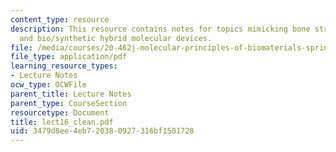 ```yaml
---
content_type: resource
description: This resource contains notes for topics mimicking bone structure/assembly
  and bio/synthetic hybrid molecular devices.
file: /media/courses/20-462j-molecular-principles-of-biomaterials-spring-2006/3479d8ee4eb720380927316bf1501728_lect16_clean.pdf
file_type: application/pdf
learning_resource_types:
- Lecture Notes
ocw_type: OCWFile
parent_title: Lecture Notes
parent_type: CourseSection
resourcetype: Document
title: lect16_clean.pdf
uid: 3479d8ee-4eb7-2038-0927-316bf1501728
---
```

